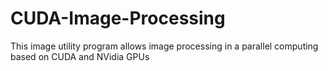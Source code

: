 # CUDA-Image-Processing
This image utility program allows image processing in a parallel computing based on CUDA and NVidia GPUs
